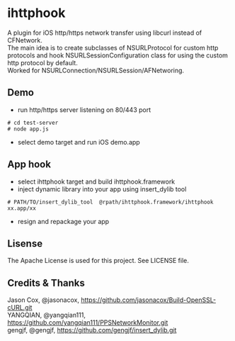 # ihttphook
A plugin for iOS http/https network transfer using libcurl instead of CFNetwork. \
The main idea is to create subclasses of NSURLProtocol for custom http protocols and hook NSURLSessionConfiguration class for using the custom http protocol by default. \
Worked for NSURLConnection/NSURLSession/AFNetworing.

## Demo
* run http/https server listening on 80/443 port
```
# cd test-server
# node app.js
```
* select demo target and run iOS demo.app
## App hook
* select ihttphook target and build ihttphook.framework
* inject dynamic library into your app using insert_dylib tool
```
# PATH/TO/insert_dylib_tool  @rpath/ihttphook.framework/ihttphook xx.app/xx
```
* resign and repackage your app
## Lisense
The Apache License is used for this project. See LICENSE file.
## Credits & Thanks
Jason Cox, @jasonacox, https://github.com/jasonacox/Build-OpenSSL-cURL.git \
YANGQIAN, @yangqian111, https://github.com/yangqian111/PPSNetworkMonitor.git \
gengjf, @gengjf, https://github.com/gengjf/insert_dylib.git